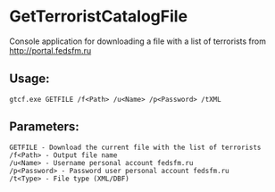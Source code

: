 # GetTerroristCatalogFile

Console application for downloading a file with a list of terrorists from http://portal.fedsfm.ru

## Usage:
```shell
gtcf.exe GETFILE /f<Path> /u<Name> /p<Password> /tXML
```

## Parameters:
```shell
GETFILE - Download the current file with the list of terrorists
/f<Path> - Output file name
/u<Name> - Username personal account fedsfm.ru
/p<Password> - Password user personal account fedsfm.ru
/t<Type> - File type (XML/DBF) 
```
